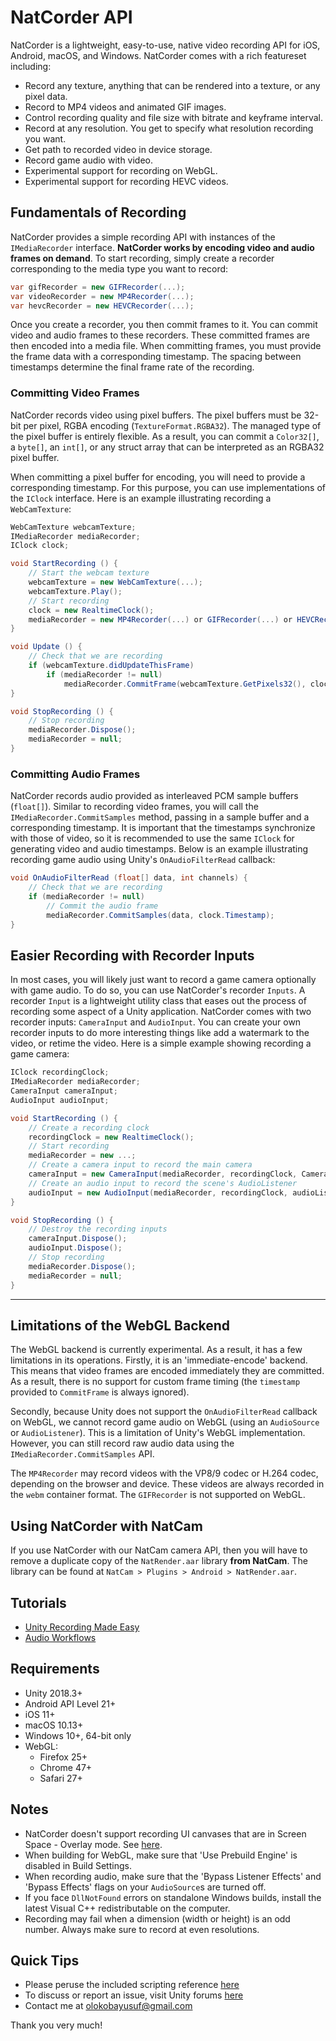 # NatCorder API
NatCorder is a lightweight, easy-to-use, native video recording API for iOS, Android, macOS, and Windows. NatCorder comes with a rich featureset including:
+ Record any texture, anything that can be rendered into a texture, or any pixel data.
+ Record to MP4 videos and animated GIF images.
+ Control recording quality and file size with bitrate and keyframe interval.
+ Record at any resolution. You get to specify what resolution recording you want.
+ Get path to recorded video in device storage.
+ Record game audio with video.
+ Experimental support for recording on WebGL.
+ Experimental support for recording HEVC videos.

## Fundamentals of Recording
NatCorder provides a simple recording API with instances of the `IMediaRecorder` interface. **NatCorder works by encoding video and audio frames on demand**. To start recording, simply create a recorder corresponding to the media type you want to record:
```csharp
var gifRecorder = new GIFRecorder(...);
var videoRecorder = new MP4Recorder(...);
var hevcRecorder = new HEVCRecorder(...);
```

Once you create a recorder, you then commit frames to it. You can commit video and audio frames to these recorders. These committed frames are then encoded into a media file. When committing frames, you must provide the frame data with a corresponding timestamp. The spacing between timestamps determine the final frame rate of the recording.

### Committing Video Frames
NatCorder records video using pixel buffers. The pixel buffers must be 32-bit per pixel, RGBA encoding (`TextureFormat.RGBA32`). The managed type of the pixel buffer is entirely flexible. As a result, you can commit a `Color32[]`, a `byte[]`, an `int[]`, or any struct array that can be interpreted as an RGBA32 pixel buffer.

When committing a pixel buffer for encoding, you will need to provide a corresponding timestamp. For this purpose, you can use implementations of the `IClock` interface. Here is an example illustrating recording a `WebCamTexture`:
```csharp
WebCamTexture webcamTexture;
IMediaRecorder mediaRecorder;
IClock clock;

void StartRecording () {
    // Start the webcam texture
    webcamTexture = new WebCamTexture(...);
    webcamTexture.Play();
    // Start recording
    clock = new RealtimeClock();
    mediaRecorder = new MP4Recorder(...) or GIFRecorder(...) or HEVCRecorder(...);
}

void Update () {
    // Check that we are recording
    if (webcamTexture.didUpdateThisFrame)
        if (mediaRecorder != null)
            mediaRecorder.CommitFrame(webcamTexture.GetPixels32(), clock.Timestamp);  // Commit the frame to the recorder
}

void StopRecording () {
    // Stop recording
    mediaRecorder.Dispose();
    mediaRecorder = null;
}
```

### Committing Audio Frames
NatCorder records audio provided as interleaved PCM sample buffers (`float[]`). Similar to recording video frames, you will call the `IMediaRecorder.CommitSamples` method, passing in a sample buffer and a corresponding timestamp. It is important that the timestamps synchronize with those of video, so it is recommended to use the same `IClock` for generating video and audio timestamps. Below is an example illustrating recording game audio using Unity's `OnAudioFilterRead` callback:
```csharp
void OnAudioFilterRead (float[] data, int channels) {
    // Check that we are recording
    if (mediaRecorder != null)
        // Commit the audio frame
        mediaRecorder.CommitSamples(data, clock.Timestamp);
}
```

## Easier Recording with Recorder Inputs
In most cases, you will likely just want to record a game camera optionally with game audio. To do so, you can use NatCorder's recorder `Inputs`. A recorder `Input` is a lightweight utility class that eases out the process of recording some aspect of a Unity application. NatCorder comes with two recorder inputs: `CameraInput` and `AudioInput`. You can create your own recorder inputs to do more interesting things like add a watermark to the video, or retime the video. Here is a simple example showing recording a game camera:
```csharp
IClock recordingClock;
IMediaRecorder mediaRecorder;
CameraInput cameraInput;
AudioInput audioInput;

void StartRecording () {
    // Create a recording clock
    recordingClock = new RealtimeClock();
    // Start recording
    mediaRecorder = new ...;
    // Create a camera input to record the main camera
    cameraInput = new CameraInput(mediaRecorder, recordingClock, Camera.main);
    // Create an audio input to record the scene's AudioListener
    audioInput = new AudioInput(mediaRecorder, recordingClock, audioListener);
}

void StopRecording () {
    // Destroy the recording inputs
    cameraInput.Dispose();
    audioInput.Dispose();
    // Stop recording
    mediaRecorder.Dispose();
    mediaRecorder = null;
}
```

___

## Limitations of the WebGL Backend
The WebGL backend is currently experimental. As a result, it has a few limitations in its operations. Firstly, it is an 'immediate-encode' backend. This means that video frames are encoded immediately they are committed. As a result, there is no support for custom frame timing (the `timestamp` provided to `CommitFrame` is always ignored).

Secondly, because Unity does not support the `OnAudioFilterRead` callback on WebGL, we cannot record game audio on WebGL (using an `AudioSource` or `AudioListener`). This is a limitation of Unity's WebGL implementation. However, you can still record raw audio data using the `IMediaRecorder.CommitSamples` API.

The `MP4Recorder` may record videos with the VP8/9 codec or H.264 codec, depending on the browser and device. These videos are always recorded in the `webm` container format. The `GIFRecorder` is not supported on WebGL.

## Using NatCorder with NatCam
If you use NatCorder with our NatCam camera API, then you will have to remove a duplicate copy of the `NatRender.aar` library **from NatCam**. The library can be found at `NatCam > Plugins > Android > NatRender.aar`.

## Tutorials
- [Unity Recording Made Easy](https://medium.com/@olokobayusuf/natcorder-unity-recording-made-easy-f0fdee0b5055)
- [Audio Workflows](https://medium.com/@olokobayusuf/natcorder-tutorial-audio-workflows-1cfce15fb86a)

## Requirements
- Unity 2018.3+
- Android API Level 21+
- iOS 11+
- macOS 10.13+
- Windows 10+, 64-bit only
- WebGL:
    - Firefox 25+
    - Chrome 47+
    - Safari 27+

## Notes
- NatCorder doesn't support recording UI canvases that are in Screen Space - Overlay mode. See [here](https://forum.unity3d.com/threads/render-a-canvas-to-rendertexture.272754/#post-1804847).
- When building for WebGL, make sure that 'Use Prebuild Engine' is disabled in Build Settings.
- When recording audio, make sure that the 'Bypass Listener Effects' and 'Bypass Effects' flags on your `AudioSource`s are turned off.
- If you face `DllNotFound` errors on standalone Windows builds, install the latest Visual C++ redistributable on the computer.
- Recording may fail when a dimension (width or height) is an odd number. Always make sure to record at even resolutions.

## Quick Tips
- Please peruse the included scripting reference [here](https://olokobayusuf.github.io/NatCorder-Docs/)
- To discuss or report an issue, visit Unity forums [here](https://forum.unity.com/threads/natcorder-video-recording-api.505146/)
- Contact me at [olokobayusuf@gmail.com](mailto:olokobayusuf@gmail.com)

Thank you very much!